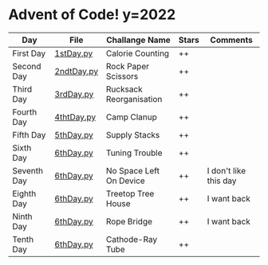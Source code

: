 # Advent of Code! y=2022

|Day|File|Challange Name|Stars|Comments|
|--|--|--|--|--|
|First Day|[1stDay.py](https://github.com/Cracowiatschek/AdventOfCode_2022/blob/master/1st_Day/solution.py)|Calorie Counting|++||
|Second Day|[2ndtDay.py](https://github.com/Cracowiatschek/AdventOfCode_2022/blob/master/2nd_Day/solution.py)|Rock Paper Scissors|++||
|Third Day|[3rdDay.py](https://github.com/Cracowiatschek/AdventOfCode_2022/blob/master/3rd_Day/solution.py)|Rucksack Reorganisation|++||
|Fourth Day|[4thtDay.py](https://github.com/Cracowiatschek/AdventOfCode_2022/blob/master/4th_Day/solution.py)|Camp Clanup|++||
|Fifth Day|[5thDay.py](https://github.com/Cracowiatschek/AdventOfCode_2022/blob/master/5th_Day/solution.py)|Supply Stacks|++||
|Sixth Day|[6thDay.py](https://github.com/Cracowiatschek/AdventOfCode_2022/blob/master/6th_Day/solution.py)|Tuning Trouble|++||
|Seventh Day|[6thDay.py](https://github.com/Cracowiatschek/AdventOfCode_2022/blob/master/7th_Day/solution.py)|No Space Left On Device|++|I don't like this day|
|Eighth Day|[6thDay.py](https://github.com/Cracowiatschek/AdventOfCode_2022/blob/master/8th_Day/solution.py)|Treetop Tree House|++|I want back|
|Ninth Day|[6thDay.py](https://github.com/Cracowiatschek/AdventOfCode_2022/blob/master/9th_Day/solution.py)|Rope Bridge|++|I want back|
|Tenth Day|[6thDay.py](https://github.com/Cracowiatschek/AdventOfCode_2022/blob/master/10th_Day/solution.py)|Cathode-Ray Tube|++||

